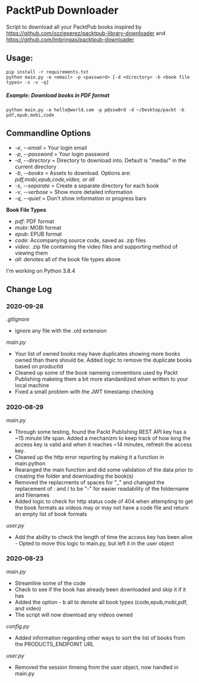 # PacktPub Downloader

Script to download all your PacktPub books inspired by https://github.com/ozzieperez/packtpub-library-downloader and https://github.com/lmbringas/packtpub-downloader

## Usage:
    pip install -r requirements.txt
	python main.py -e <email> -p <password> [-d <directory> -b <book file types> -s -v -q]

##### Example: Download books in PDF format
	python main.py -e hello@world.com -p p@ssw0rd -d ~/Desktop/packt -b pdf,epub,mobi,code

## Commandline Options
- *-e*, *--email* = Your login email
- *-p*, *--password* = Your login password
- *-d*, *--directory* = Directory to download into. Default is "media/" in the current directory
- *-b*, *--books* = Assets to download. Options are: *pdf,mobi,epub,code,video, or all*
- *-s*, *--separate* = Create a separate directory for each book
- *-v*, *--verbose* = Show more detailed information
- *-q*, *--quiet* = Don't show information or progress bars

**Book File Types**

- *pdf*: PDF format
- *mobi*: MOBI format
- *epub*: EPUB format
- *code*: Accompanying source code, saved as .zip files
- *video*: .zip file containing the video files and supporting method of viewing them
- *all*: denotes all of the book file types above

I'm working on Python 3.8.4

## Change Log

### 2020-09-28
*.gitignore*
- ignore any file with the .old extension

*main.py*
- Your list of owned books may have duplicates showing more books owned than there should be. Added logic to remove the duplicate books based on productId
- Cleaned up some of the book nameing conventions used by Packt Publishing makeing them a bit more standardized when written to your local machine
- Fixed a small problem with the JWT timestamp checking

### 2020-08-29

*main.py*
- Through some testing, found the Packt Publishing REST API key has a ~15 minute life span. Added a mechanizm to keep track of how long the access key is valid and when it reaches ~14 minutes, refresh the access key.
- Cleaned up the http error reporting by making it a function in main.python
- Rearanged the main function and did some validation of the data prior to creating the folder and downloading the book(s)
- Removed the replacments of spaces for "_" and changed the replacement of : and / to be "-" for easier readability of the foldername and filenames
- Added logic to check for http status code of 404 when attempting to get the book formats as videos may or may not have a code file and return an empty list of book formats

*user.py*
- Add the ability to check the length of time the access key has been alive - Opted to move this logic to main.py, but left it in the user object

### 2020-08-23

*main.py*
- Streamline some of the code
- Check to see if the book has already been downloaded and skip it if it has
- Added the option - b all to denote all book types (code,epub,mobi,pdf, and video)
- The script will now download any videos owned

*config.py*
- Added information regarding other ways to sort the list of books from the PRODUCTS_ENDPOINT URL

*user.py*
- Removed the session timeing from the user object, now handled in main.py
